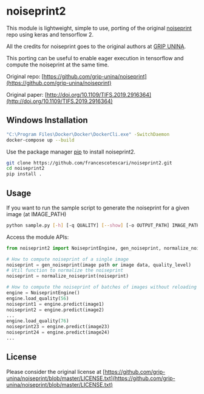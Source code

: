 # noiseprint2

This module is lightweight, simple to use, porting of the original [noiseprint](https://github.com/grip-unina/noiseprint) repo using keras and tensorflow 2.

All the credits for noiseprint goes to the original authors at [GRIP UNINA](http://www.grip.unina.it/).

This porting can be useful to enable eager execution in tensorflow and compute the noiseprint at the same time.

Original repo: [https://github.com/grip-unina/noiseprint](https://github.com/grip-unina/noiseprint)

Original paper: [http://doi.org/10.1109/TIFS.2019.2916364](http://doi.org/10.1109/TIFS.2019.2916364)


## Windows Installation 

```bash
"C:\Program Files\Docker\Docker\DockerCli.exe" -SwitchDaemon
docker-compose up --build
```

Use the package manager [pip](https://pip.pypa.io/en/stable/) to install noiseprint2.

```bash
git clone https://github.com/francescotescari/noiseprint2.git
cd noiseprint2
pip install .
```

## Usage

If you want to run the sample script to generate the noiseprint for a given image (at IMAGE_PATH)
```bash
python sample.py [-h] [-q QUALITY] [--show] [-o OUTPUT_PATH] IMAGE_PATH
```

Access the module APIs:

```python
from noiseprint2 import NoiseprintEngine, gen_noiseprint, normalize_noiseprint

# How to compute noiseprint of a single image
noiseprint = gen_noiseprint(image path or image data, quality_level)
# Util function to normalize the noiseprint
noiseprint = normalize_noiseprint(noiseprint)

# How to compute the noiseprint of batches of images without reloading the weights each time:
engine = NoiseprintEngine()
engine.load_quality(56)
noiseprint1 = engine.predict(image1)
noiseprint2 = engine.predict(image2)
...
engine.load_quality(76)
noiseprint23 = engine.predict(image23)
noiseprint24 = engine.predict(image24)
...

```

## License
Please consider the original license at [https://github.com/grip-unina/noiseprint/blob/master/LICENSE.txt](https://github.com/grip-unina/noiseprint/blob/master/LICENSE.txt)
